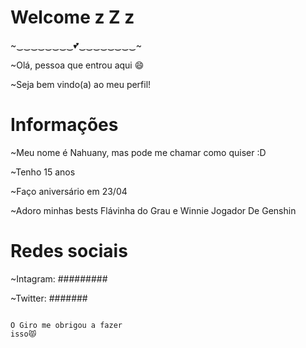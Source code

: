 # Welcome z Z z
~‿‿‿‿‿‿‿‿💕‿‿‿‿‿‿‿‿~

~Olá, pessoa que entrou aqui 😄

~Seja bem vindo(a) ao meu perfil!

# Informações

~Meu nome é Nahuany, mas pode me chamar como quiser :D

~Tenho 15 anos

~Faço aniversário em 23/04

~Adoro minhas bests Flávinha do Grau e Winnie Jogador De Genshin

# Redes sociais

~Intagram: #########

~Twitter: #######












                                                                                                                                                              O Giro me obrigou a fazer                                                                                                                                                                            isso😾
